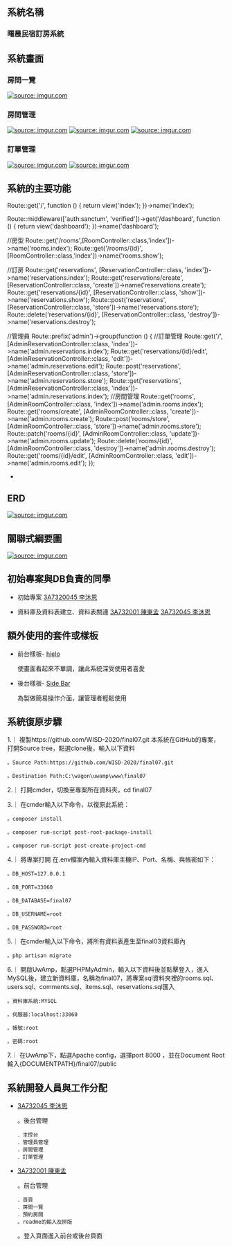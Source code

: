 ## 系統名稱 
### 曙晨民宿訂房系統


## 系統畫面

### 房間一覽

<a href="https://i.imgur.com/CZgijmr.jpeg"><img src="https://i.imgur.com/CZgijmr.jpeg" title="source: imgur.com" /></a>

### 房間管理

<a href="https://i.imgur.com/YLE6LoD.png"><img src="https://i.imgur.com/YLE6LoD.png" title="source: imgur.com" /></a>
<a href="https://i.imgur.com/7V5XbBL.png"><img src="https://i.imgur.com/7V5XbBL.png" title="source: imgur.com" /></a>
<a href="https://i.imgur.com/Daeb6dP.png"><img src="https://i.imgur.com/Daeb6dP.png" title="source: imgur.com" /></a>

### 訂單管理

<a href="https://i.imgur.com/5sendGy.png"><img src="https://i.imgur.com/5sendGy.png" title="source: imgur.com" /></a>
<a href="https://i.imgur.com/yWMvzfj.png"><img src="https://i.imgur.com/Daeb6dP.png" title="source: imgur.com" /></a>

## 系統的主要功能

Route::get('/', function () {
    return view('index');
})->name('index');

Route::middleware(['auth:sanctum', 'verified'])->get('/dashboard', function () {
    return view('dashboard');
})->name('dashboard');

//房型
Route::get('/rooms',[RoomController::class,'index'])->name('rooms.index');
Route::get('/rooms/{id}', [RoomController::class,'index'])->name('rooms.show');

//訂房
Route::get('reservations', [ReservationController::class, 'index'])->name('reservations.index');
Route::get('reservations/create', [ReservationController::class, 'create'])->name('reservations.create');
Route::get('reservations/{id}', [ReservationController::class, 'show'])->name('reservations.show');
Route::post('reservations', [ReservationController::class, 'store'])->name('reservations.store');
Route::delete('reservations/{id}', [ReservationController::class, 'destroy'])->name('reservations.destroy');

//管理員
Route::prefix('admin')->group(function () {
    //訂單管理
    Route::get('/', [AdminReservationController::class, 'index'])->name('admin.reservations.index');
    Route::get('reservations/{id}/edit', [AdminReservationController::class, 'edit'])->name('admin.reservations.edit');
    Route::post('reservations', [AdminReservationController::class, 'store'])->name('admin.reservations.store');
    Route::get('reservations', [AdminReservationController::class, 'index'])->name('admin.reservations.index');
    //房間管理
    Route::get('rooms', [AdminRoomController::class, 'index'])->name('admin.rooms.index');
    Route::get('rooms/create', [AdminRoomController::class, 'create'])->name('admin.rooms.create');
    Route::post('rooms/store', [AdminRoomController::class, 'store'])->name('admin.rooms.store');
    Route::patch('rooms/{id}', [AdminRoomController::class, 'update'])->name('admin.rooms.update');
    Route::delete('rooms/{id}', [AdminRoomController::class, 'destroy'])->name('admin.rooms.destroy');
    Route::get('rooms/{id}/edit', [AdminRoomController::class, 'edit'])->name('admin.rooms.edit');
});

- 

## ERD

<a href="https://i.imgur.com/izoyHjJ.png"><img src="https://i.imgur.com/izoyHjJ.png" title="source: imgur.com" /></a>

## 關聯式綱要圖

<a href="https://i.imgur.com/HVTfWhd.png"><img src="https://i.imgur.com/HVTfWhd.png" title="source: imgur.com" /></a>

## 初始專案與DB負責的同學


- 初始專案 [3A7320045 李沐恩](https://github.com/3A732045)

- 資料庫及資料表建立、資料表關連  [3A732001 陳東孟](https://github.com/3A632055) [3A732045 李沐恩](https://github.com/3A6732045)

## 額外使用的套件或樣板

- 前台樣板- [hielo](https://templated.co/hielo)

    使畫面看起來不單調，讓此系統深受使用者喜愛

- 後台樣板- [Side Bar](https://startbootstrap.com/templates/simple-sidebar/)

    為製做簡易操作介面，讓管理者輕鬆使用

## 系統復原步驟

1.｜ 複製https://github.com/WISD-2020/final07.git 本系統在GitHub的專案，打開Source tree，點選clone後，輸入以下資料

    。Source Path:https://github.com/WISD-2020/final07.git
    
    。Destination Path:C:\wagon\uwamp\www\final07

2.｜ 打開cmder，切換至專案所在資料夾，cd final07

3.｜ 在cmder輸入以下命令，以復原此系統：

    。composer install
    
    。composer run‐script post‐root‐package‐install
    
    。composer run‐script post‐create‐project‐cmd

4.｜ 將專案打開 在.env檔案內輸入資料庫主機IP、Port、名稱、與帳密如下：

    。DB_HOST=127.0.0.1

    。DB_PORT=33060

    。DB_DATABASE=final07

    。DB_USERNAME=root

    。DB_PASSWORD=root

5.｜ 在cmder輸入以下命令，將所有資料表產生至final03資料庫內

    。php artisan migrate

6.｜ 開啟UwAmp，點選PHPMyAdmin，輸入以下資料後並點擊登入，進入MySQL後，建立新資料庫，名稱為final07，將專案sql資料夾裡的rooms.sql、users.sql、comments.sql、items.sql、reservations.sql匯入

    。資料庫系統:MYSQL

    。伺服器:localhost:33060

    。帳號:root

    。密碼:root

7.｜ 在UwAmp下，點選Apache config，選擇port 8000 ，並在Document Root 輸入{DOCUMENTPATH}/final07/public

## 系統開發人員與工作分配

   -  [3A732045 李沐恩](https://github.com/3A732045)
   
       。後台管理
       
          ．主控台
          ．管理員管理
          ．房間管理
          ．訂單管理
          
         
       


   -  [3A732001 陳東孟](https://github.com/3A732001)
   
       。前台管理
       
          ．首頁
          ．房間一覽
          ．預約房間
          。readme的輸入及排版
          
          
       
       。登入頁面進入前台或後台頁面
       
      
